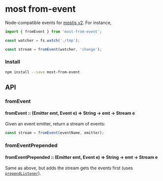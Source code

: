 # most from-event
Node-compatible events for [mostjs v2](https://github.com/mostjs/). For instance,

```js
import { fromEvent } from 'most-from-event';

const watcher = fs.watch('./tmp');

const stream = fromEvent(watcher, 'change');
```

### Install

```sh
npm install --save most-from-event
```

## API

### fromEvent

#### fromEvent :: (Emitter emt, Event e) => String -> emt -> Stream e

Given an event emitter, return a stream of events:

```js
const stream = fromEvent(eventName, emitter);
```

### fromEventPrepended

#### fromEventPrepended :: (Emitter emt, Event e) => String -> emt -> Stream e

Same as above, but adds the stream gets the events first (uses [`prependListener`](https://nodejs.org/api/events.html#events_emitter_prependlistener_eventname_listener)).


